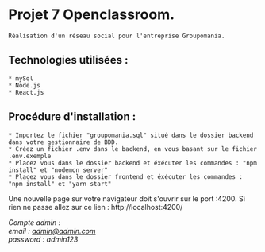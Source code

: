 # Projet 7 Openclassroom.  
    Réalisation d'un réseau social pour l'entreprise Groupomania.  

## Technologies utilisées :
    * mySql
    * Node.js
    * React.js

## Procédure d'installation :  
    * Importez le fichier "groupomania.sql" situé dans le dossier backend dans votre gestionnaire de BDD.  
    * Créez un fichier .env dans le backend, en vous basant sur le fichier .env.exemple  
    * Placez vous dans le dossier backend et éxécuter les commandes : "npm install" et "nodemon server"  
    * Placez vous dans le dossier frontend et éxécuter les commandes : "npm install" et "yarn start"

Une nouvelle page sur votre navigateur doit s'ouvrir sur le port :4200.
Si rien ne passe allez sur ce lien : http://localhost:4200/

*Compte admin :  
email : admin@admin.com  
password : admin123*